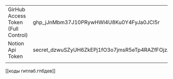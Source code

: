 |   |   |
|---|---|
|GirHub Access Token (Full Control)|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|
|Notion Api Token|secret_dzwuSZyUH6ZkEPj1fO3o7jmsR5eTp4RAZfFOjzAJ3kk|
|||

[[коды гитлаб.гпбдев]]